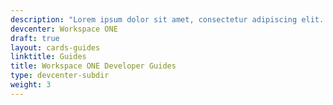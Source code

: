 ```yaml
---
description: "Lorem ipsum dolor sit amet, consectetur adipiscing elit. Quisque laoreet tempor dolor et dignissim. Nunc eleifend nibh in mauris euismod, at tristique odio efficitur. Cras."
devcenter: Workspace ONE
draft: true
layout: cards-guides
linktitle: Guides
title: Workspace ONE Developer Guides
type: devcenter-subdir
weight: 3
---
```

